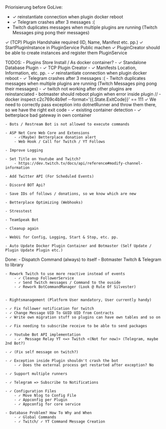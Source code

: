 ﻿Priorisierung before GoLive:

- ✓ reinstantiate connection when plugin docker reboot
- ✓ Telegram crashes after 3 messages :(
- Twitch duplicates messages when multiple plugins are running (Twitch Messages ping pong their messages)

 ✓ (TCP) Plugin Handshake required (ID, Name, Manifest etc. pp.)
 ✓ StartPluginInstance in PluginService Public machen
 ✓ PluginCreator should be able to create instances and register them PluginService
 
TODOS:
	- Plugins Store Install / As docker container?
		- ✓ Standalone Database Plugin 
		- ✓ TCP Plugin Creator 
		- ✓ Manifests Location, Information, etc. pp.
		- ✓ reinstantiate connection when plugin docker reboot
		- ✓ Telegram crashes after 3 messages :(
		- Twitch duplicates messages when multiple plugins are running (Twitch Messages ping pong their messages)
		- ✓ twitch not working after other plugins are reinstanciated
		- botmaster should reboot plugin when error inside plugin //
			- docker inspect c2c769c4b9ef --format='{{.State.ExitCode}}'  == 111
			✓ We need to correctly pass exception into dotnetRunner and throw them there, so we have the right exit code
		- ✓ existing container detection
		- ✓ betterplace bad gateway in own container

	- Bots / Restream Bot is not allowed to execute commands

	- ASP Net Core Web Core and Extensions
		- ✓(Maybe) Betterplace donation alert
		- Web Hook / Call for Twitch / YT Follows
	
	- Improve Logging

	- Set Title on Youtube and Twitch?
		- https://dev.twitch.tv/docs/api/reference#modify-channel-information
	
	- Add Twitter API (For Scheduled Events)

	- Discord BOT Api?

	- Save IDs of follows / donations, so we know which are new 

	- Betterplace Optimizing (Webhooks)

	- Stresstest

	- TeamSpeak Bot

	- Cleanup again

	- WebUi for Config, Logging, Start & Stop, etc. pp.

	- Auto Update Docker Plugin Container and Botmaster (Self Update / Plugin Update Plugin etc.)


Done:
	- Dispatch Command (always) to itself
	- Botmaster Twitch & Telegram to library

	- Rework Twitch to use more reactive instead of events
		- ✓ Cleanup FollowerService
		- ✓ Send Twitch messages / Command to the ouside
		- ✓ Rework BotCommandManager (Look @ Rule Of Silvester)
		

	- Rightsmanagement (Platform User mandatory, User currently handy)

	- ✓ Fix follower notification for twitch
	- ✓ Change Message UID To GUID UID from Contracts
	- ✓ Write own migration stuff so plugins can have own tables and so on

	- ✓ Fix needing to subscribe receive to be able to send packages
	
	- ✓ Youtube Bot API implementation
		- ✓  Message Relay YT <=> Twitch <(Not for now)> (Telegram, maybe 2nd Bot?)

	- ✓ (Fix self message on twitch?)

	- ✓ Exception inside Plugin shouldn't crash the bot
		- ✓ Does the external process get restarted after exception? No

	- ✓ Support multiple runners

	- ✓ Telegram => Subscribe to Notifications

	- ✓ Configuration Files
		- ✓ Move Nlog to Config File
		- ✓ Appconfig per Plugin
		- ✓ Appconfig for core service

	- Database Problem? How To Why and When
		- ✓ Global Commands
		- ✓ Twitch/ ✓ YT Command Message Creation